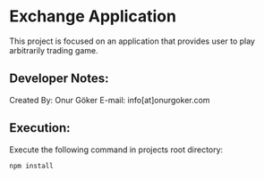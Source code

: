 # Exchange Application
This project is focused on an application that provides user to play arbitrarily trading game.

## Developer Notes:
Created By: Onur Göker
E-mail: info[at]onurgoker.com

## Execution:
Execute the following command in projects root directory:
~~~
npm install
~~~
